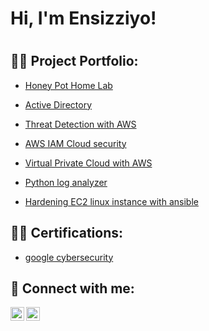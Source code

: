 <h1>Hi, I'm Ensizziyo! <h1>

<h2>👨‍💻  Project Portfolio:</h2>


- [Honey Pot Home Lab](https://github.com/joshmadakor1/Algorithms-Practice)

- [Active Directory](https://github.com/joshmadakor1/4chan-Image-Analysis-Middleware-C964) 

- [Threat Detection with AWS](https://github.com/joshmadakor1/Jwipe.PowerShell)

- [AWS IAM Cloud security](https://github.com/joshmadakor1/Jwipe.PowerShell)

- [ Virtual Private Cloud with AWS](https://github.com/joshmadakor1/Jwipe.PowerShell)

- [Python log analyzer](https://github.com/joshmadakor1/Sentinel-Lab)

- [Hardening EC2 linux instance with ansible](https://github.com/joshmadakor1/Jwipe.PowerShell)

<h2>👨‍💻  Certifications:</h2>

- [google cybersecurity](https://github.com/joshmadakor1/Jwipe.PowerShell)

<h2> 🤳 Connect with me:</h2>

[<img align="left" alt="Handshake" width="22px" src="https://cdn.jsdelivr.net/npm/simple-icons@v3/icons/handshake.svg" />][handshake]
[<img align="left" alt="JoshMadakor | LinkedIn" width="22px" src="https://cdn.jsdelivr.net/npm/simple-icons@v3/icons/linkedin.svg" />][linkedin]

[handshake]: https://joinhandshake.com/
[linkedin]: https://linkedin.com/in/joshmadakor

<!--
**joshmadakor1/joshmadakor1** is a ✨ _special_ ✨ repository because its `README.md` (this file) appears on your GitHub profile.

Here are some ideas to get you started:

- 🔭 I’m currently working on ...
- 🌱 I’m currently learning ...
- 👯 I’m looking to collaborate on ...
- 🤔 I’m looking for help with ...
- 💬 Ask me about ...
- 📫 How to reach me: ...
- 😄 Pronouns: ...
- ⚡ Fun fact: ...
-->
